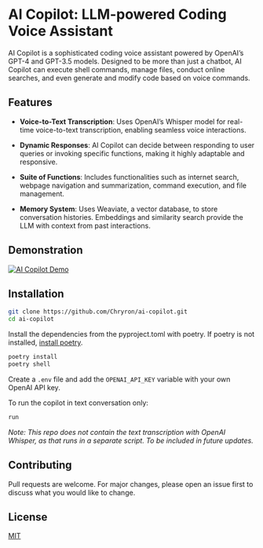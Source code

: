 # AI Copilot: LLM-powered Coding Voice Assistant

AI Copilot is a sophisticated coding voice assistant powered by OpenAI’s GPT-4 and GPT-3.5 models. Designed to be more than just a chatbot, AI Copilot can execute shell commands, manage files, conduct online searches, and even generate and modify code based on voice commands.


## Features

- **Voice-to-Text Transcription**: Uses OpenAI’s Whisper model for real-time voice-to-text transcription, enabling seamless voice interactions.
  
- **Dynamic Responses**: AI Copilot can decide between responding to user queries or invoking specific functions, making it highly adaptable and responsive.
  
- **Suite of Functions**: Includes functionalities such as internet search, webpage navigation and summarization, command execution, and file management.
  
- **Memory System**: Uses Weaviate, a vector database, to store conversation histories. Embeddings and similarity search provide the LLM with context from past interactions.
  
## Demonstration

[![AI Copilot Demo](http://img.youtube.com/vi/XP1-waFwRX0/0.jpg)](http://www.youtube.com/watch?v=XP1-waFwRX0)


## Installation

```bash
git clone https://github.com/Chryron/ai-copilot.git
cd ai-copilot
```

Install the dependencies from the pyproject.toml with poetry. If poetry is not installed, [install poetry](https://python-poetry.org/docs/#installation).

```bash
poetry install 
poetry shell 
```
Create a `.env` file and add the `OPENAI_API_KEY` variable with your own OpenAI API key.

To run the copilot in text conversation only:
```bash
run
```
*Note: This repo does not contain the text transcription with OpenAI Whisper, as that runs in a separate script. To be included in future updates.*

## Contributing
Pull requests are welcome. For major changes, please open an issue first to discuss what you would like to change.

## License
[MIT](https://choosealicense.com/licenses/mit/)